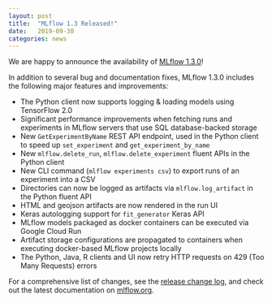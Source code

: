 ```yaml
---
layout: post
title:  "MLflow 1.3 Released!"
date:   2019-09-30
categories: news
---
```


We are happy to announce the availability of [MLflow 1.3.0](https://github.com/mlflow/mlflow/releases/tag/v1.3.0)!

In addition to several bug and documentation fixes, MLflow 1.3.0 includes the following major features and improvements:

* The Python client now supports logging & loading models using TensorFlow 2.0
* Significant performance improvements when fetching runs and experiments in MLflow servers that use SQL database-backed storage
* New ``GetExperimentByName`` REST API endpoint, used in the Python client to speed up ``set_experiment`` and ``get_experiment_by_name``
* New ``mlflow.delete_run``, ``mlflow.delete_experiment`` fluent APIs in the Python client
* New CLI command (``mlflow experiments csv``) to export runs of an experiment into a CSV
* Directories can now be logged as artifacts via ``mlflow.log_artifact`` in the Python fluent API
* HTML and geojson artifacts are now rendered in the run UI
* Keras autologging support for ``fit_generator`` Keras API
* MLflow models packaged as docker containers can be executed via Google Cloud Run
* Artifact storage configurations are propagated to containers when executing docker-based MLflow projects locally
* The Python, Java, R clients and UI now retry HTTP requests on 429 (Too Many Requests) errors


For a comprehensive list of changes, see the [release change log](https://github.com/mlflow/mlflow/releases/tag/v1.3.0), and check out the latest documentation on [mlflow.org](http://mlflow.org/).
